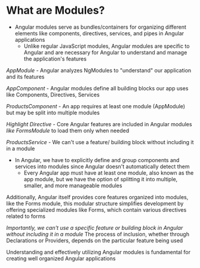 # What are Modules?

- Angular modules serve as bundles/containers for organizing different elements like components, directives, services, and pipes in Angular applications
  - Unlike regular JavaScript modules, Angular modules are specific to Angular and are necessary for Angular to understand and manage the application's features

_AppModule_ - Angular analyzes NgModules to "understand" our application and its features

_AppComponent_ - Angular modules define all building blocks our app uses like Components, Directives, Services

_ProductsComponent_ - An app requires at least one module (AppModule) but may be split into multiple modules

_Highlight Directive_ - Core Angular features are included in Angular modules _like FormsModule_ to load them only when needed

_ProductsService_ - We can't use a feature/ building block without including it in a module

- In Angular, we have to explicitly define and group components and services into modules since Angular doesn't automatically detect them
  - Every Angular app must have at least one module, also known as the app module, but we have the option of splitting it into multiple, smaller, and more manageable modules

Additionally, Angular itself provides core features organized into modules, like the Forms module, this modular structure simplifies development by offering specialized modules like Forms, which contain various directives related to forms

_Importantly, we can't use a specific feature or building block in Angular without including it in a module_ The process of inclusion, whether through Declarations or Providers, depends on the particular feature being used

Understanding and effectively utilizing Angular modules is fundamental for creating well organized Angular applications
